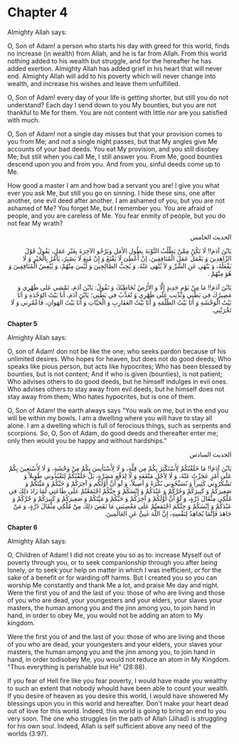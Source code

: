 Chapter 4
=========

Almighty Allah says:

O, Son of Adam! a person who starts his day with greed for this world,
finds no increase (in wealth) from Allah, and he is far from Allah. From
this world nothing added to his wealth but struggle, and for the
hereafter he has added exertion. Almighty Allah has added grief in his
heart that will never end. Almighty Allah will add to his poverty which
will never change into wealth, and increase his wishes and leave them
unfulfilled.

O, Son of Adam! every day of your life is getting shorter, but still
you do not understand? Each day I send down to you My bounties, but you
are not thankful to Me for them. You are not content with little nor are
you satisfied with much.

O, Son of Adam! not a single day misses but that your provision comes
to you from Me; and not a single night passes, but that My angles give
Me accounts of your bad deeds. You eat My provision, and you still
disobey Me; but still when you call Me, I still answer you. From Me,
good bounties descend upon you and from you. And from you, sinful deeds
come up to Me.

How good a master I am and how bad a servant you are! I give you what
ever you ask Me, but still you go on sinning. I hide these sins, one
after another, one evil deed after another. I am ashamed of you, but you
are not ashamed of Me? You forget Me, but I remember you. You are afraid
of people, and you are careless of Me. You fear enmity of people, but
you do not fear My wrath?


<p dir="rtl">
الحديث الخامس‏
</p>

<p dir="rtl">
يَابْنَ آدَمَ!! لَا تَكُنْ مِمَّنْ يَطْلُبُ التَّوْبَةَ بِطُولِ الأمَلِ
وَيَرْجُو الآخِرَةَ بِغَيْرِ عَمَلٍ، يَقُولُ قَوْلَ الزّاهِدِينَ وَ
يَعْمَلُ عَمَلَ الْمُنَافِقِينَ، إنْ أُعْطِىَ لَا يَقْنَعُ وَ إِنْ
مُنِعَ لَا يَصْبِرُ، يَأمُرُ بِالْخَيْرِ وَ لَا يَفْعَلُهُ، وَ يَنْهَى
عَنِ الشَّرِّ وَ لاَ يُنْهَى عَنْهُ، وَ يُحِبُّ الصَّالِحِينَ وَ لَيْسَ
مِنْهُمْ، وَ يُبْغِضُ الْمُنَافِقِينَ وَ هُوَ مِنْهُمْ .
</p>

<p dir="rtl">
يَابْنَ آدَمَ!! مَا مِنْ يَوْمٍ جَدِيدٍ إِلَّا وَ الأَرْضُ تُخَاطِبُكَ
وَ تَقُولُ: يَابْنَ آدَمَ، تَمْشِي عَلى ظَهْرِي وَ مَصِيرُكَ في بَطْني
وَتُذْنِب عَلَى ظَهْرِي وَ تُعَذَّبُ في بَطْنِي؛ يَابْنَ آدَمَ، أَنا
بَيْتُ الوَحْدَةِ وَ أنَا بَيْتُ الْوَحْشَةِ وَ أَنَا بَيْتُ الظُلْمَةِ
وَ أَنَا بَيْتُ العَقَارِبِ وَ الْحَيَّاتِ وَ أَنَا بَيْتُ الهَوانِ،
فَاعْمُرِني وَ لَا تَخْرَبْنِي.
</p>


**Chapter 5**

Almighty Allah says:

O, son of Adam! don not be like the one; who seeks pardon because of
his unlimited desires. Who hopes for heaven, but does not do good deeds;
Who speaks like pious person, but acts like hypocrites; Who has been
blessed by bounties, but is not content; And if who is given (bounties),
is not patient; Who advises others to do good deeds, but he himself
indulges in evil ones. Who advises others to stay away from evil deeds,
but he himself does not stay away from them; Who hates hypocrites, but
is one of them.

O, Son of Adam! the earth always says "You walk on me, but in the end
you will be within my bowls. I am a dwelling where you will have to stay
all alone. I am a dwelling which is full of ferocious things, such as
serpents and scorpions. So, O, Son of Adam, do good deeds and thereafter
enter me; only then would you be happy and without hardships."

<p dir="rtl">
الحديث السادس‏
</p>

<p dir="rtl">
يَابْنَ آدَمَ!! مَا خَلَقْتُكُمْ لِأَسْتَكْثِرَ بِكُمْ مِن قِلَّةٍ، وَ
لَا لِأَسْتَأنِسَ بِكُمْ مِنْ وَحْشَةٍ، وَ لَا لِأَسْتعِينَ بِكُمْ عَلَى
أَمْرٍ عَجَزْتُ عَنْهُ، وَ لَا لِاَجْلِ مَنْفَعَةٍ وَ لَا لِدَفْعِ
مَضَرَّةٍ، بَلْ خَلَقْتُكُمْ لِتَعْبُدُوني طَوِيلاً وَ تَشْكُرُوني
كَثِيراً وَ تُسَبِّحُوني بُكْرَةً وَ أصِيلاً، وَ لَو أنَّ أَوَّلَكُم وَ
آخِرَكُمْ وَ حَيَّكُمْ وَ مَيِّتَكُمْ وَ صَغِيرَكُمْ وَ كَبِيرَكُمْ
وَحُرَّكُمْ وَ عَبْدَكُمْ وَ إِنْسَكُمْ وَ جِنَّكُمْ اجْتَمَعْتُمْ عَلَى
طَاعَتِي لَمَا زَادَ ذلِكَ في مُلْكِي مِثْقَالَ ذَرَّةٍ، وَ لَوْ أَنَّ
أَوَّلَكُمْ وَ آخِرَكُمْ وَ حَيَّكُمْ وَ مَيَِّتَكُمْ وَ صَغِيرَكُمْ وَ
كَبِيرَكُمْ وَ حُرَّكُمْ وَ عَبْدَكُمْ وَ إنْسَكُمْ وَ جِنَّكُمَ
اجْتَمَعتُمْ عَلَى مَعْصِيَتي مَا نَقَصَ ذلِكَ مِنْ مُلْكِي مِثْقَالَ
ذَرَّةٍ، وَ مَنْ جَاهَدَ فَإنَّمَا يُجَاهِدُ لِنَفْسِهِ، إِنَّ اللَّهَ
غَنِىُّ عَنِ العَالَمِينَ.
</p>


**Chapter 6**

Almighty Allah says:

O, Children of Adam! I did not create you so as to: increase Myself out
of poverty through you, or to seek companionship through you after being
lonely, or to seek your help on matter in which I was inefficient, or
for the sake of a benefit or for warding off harms. But I created you so
you can worship Me constantly and thank Me a lot, and praise Me day and
night. Were the first you of and the last of you: those of who are
living and those of you who are dead, your youngesters and your elders,
your slaves your masters, the human among you and the jinn among you, to
join hand in hand, in order to obey Me, you would not be adding an atom
to My kingdom.

Were the first you of and the last of you: those of who are living and
those of you who are dead, your youngesters and your elders, your slaves
your masters, the human among you and the jinn among you, to join hand
in hand, in order todisobey Me, you would not reduce an atom in My
Kingdom. "Thus everything is perishable but He" (28:88).

If you fear of Hell fire like you fear poverty, I would have made you
wealthy to such an extent that nobody whould have been able to count
your wealth. If you desire of heaven as you desire this world, I would
have showered My blessings upon you in this world and hereafter. Don't
make your heart dead out of love for this world. Indeed, this world is
going to bring an end to you very soon. The one who struggles (in the
path of Allah (Jihad) is struggling for his own soul. Indeed, Allah is
self sufficient above any need of the worlds (3:97).


